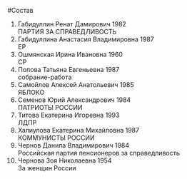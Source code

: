 #Состав
1. Габидуллин Ренат Дамирович 1982   
    ПАРТИЯ ЗА СПРАВЕДЛИВОСТЬ
2. Габидуллина Анастасия Владимировна 1987   
    ЕР
3. Ошмянская Ирина Ивановна 1960   
    СР
4. Попова Татьяна Евгеньевна 1987   
    собрание-работа
5. Самойлов Алексей Анатольевич 1985   
    ЯБЛОКО
6. Семенов Юрий Александрович 1984   
    ПАТРИОТЫ РОССИИ
7. Титова Екатерина Игоревна 1993   
    ЛДПР
8. Халиулова Екатерина Михайловна 1987   
    КОММУНИСТЫ РОССИИ
9. Чернов Данила Владимирович 1984   
    Российская партия пенсионеров за справедливость
10. Чернова Зоя Николаевна 1954   
    За женщин России
